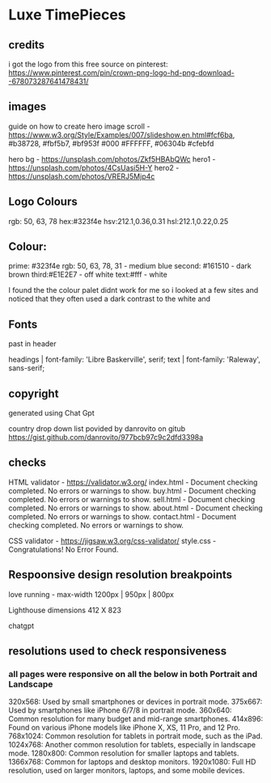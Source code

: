 # Luxe TimePieces


## credits

i got the logo from this free source on pinterest: https://www.pinterest.com/pin/crown-png-logo-hd-png-download--678073287641478431/

## images

guide on how to create hero image scroll - https://www.w3.org/Style/Examples/007/slideshow.en.html#fcf6ba,
#b38728,
#fbf5b7,
#bf953f
#000
#FFFFFF, 
#06304b
#cfebfd



hero bg - https://unsplash.com/photos/Zkf5HBAbQWc
hero1 - https://unsplash.com/photos/4CsUasi5H-Y
hero2 - https://unsplash.com/photos/VRERJ5Mjp4c

## Logo Colours
rgb: 50, 63, 78
hex:#323f4e
hsv:212.1,0.36,0.31
hsl:212.1,0.22,0.25

## Colour:
prime: #323f4e rgb: 50, 63, 78, 31 - medium blue
second: #161510 - dark brown
third:#E1E2E7 - off white
text:#fff - white


I found the the colour palet didnt work for me so i looked at a few sites and noticed that they often used a dark contrast to the white and 

## Fonts
past in header
<link rel="preconnect" href="https://fonts.googleapis.com">
<link rel="preconnect" href="https://fonts.gstatic.com" crossorigin>
<link href="https://fonts.googleapis.com/css2?family=Libre+Baskerville&family=Raleway:wght@200&display=swap" rel="stylesheet"> 

headings  | font-family: 'Libre Baskerville', serif;
text  | font-family: 'Raleway', sans-serif;

## copyright

generated using Chat Gpt

country drop down list povided by danrovito on gitub https://gist.github.com/danrovito/977bcb97c9c2dfd3398a

## checks

HTML validator - https://validator.w3.org/
index.html - Document checking completed. No errors or warnings to show.
buy.html - Document checking completed. No errors or warnings to show.
sell.html - Document checking completed. No errors or warnings to show.
about.html - Document checking completed. No errors or warnings to show.
contact.html - Document checking completed. No errors or warnings to show.

CSS validator - https://jigsaw.w3.org/css-validator/
style.css - Congratulations! No Error Found.



## Respoonsive design resolution breakpoints

love running - max-width 1200px | 950px | 800px

Lighthouse
dimensions
412 X 823

chatgpt

## resolutions used to check responsiveness
### all pages were responsive on all the below in both Portrait and Landscape
320x568: Used by small smartphones or devices in portrait mode.
375x667: Used by smartphones like iPhone 6/7/8 in portrait mode.
360x640: Common resolution for many budget and mid-range smartphones.
414x896: Found on various iPhone models like iPhone X, XS, 11 Pro, and 12 Pro.
768x1024: Common resolution for tablets in portrait mode, such as the iPad.
1024x768: Another common resolution for tablets, especially in landscape mode.
1280x800: Common resolution for smaller laptops and tablets.
1366x768: Common for laptops and desktop monitors.
1920x1080: Full HD resolution, used on larger monitors, laptops, and some mobile devices.
